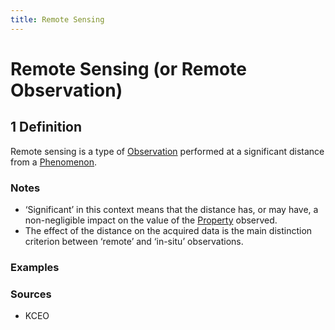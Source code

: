 ```yaml
---
title: Remote Sensing
---
```


# Remote Sensing (or Remote Observation)

## 1 Definition

Remote sensing is a type of [Observation](../observation) performed at a significant distance from a [Phenomenon](../phenomenon).

### Notes 
- ‘Significant’ in this context means that the distance has, or may have, a non-negligible impact on the value of the [Property](../property) observed.
- The effect of the distance on the acquired data is the main distinction criterion between ‘remote’ and ‘in-situ’ observations.

### Examples 

### Sources
- KCEO
